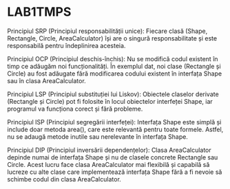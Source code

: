 # LAB1TMPS

Principiul SRP (Principiul responsabilității unice): Fiecare clasă (Shape, Rectangle, Circle, AreaCalculator) își are o singură responsabilitate și este responsabilă pentru îndeplinirea acesteia.

Principiul OCP (Principiul deschis-închis): Nu se modifică codul existent în timp ce adăugăm noi funcționalități. În exemplul dat, noi clase (Rectangle și Circle) au fost adăugate fără modificarea codului existent în interfața Shape sau în clasa AreaCalculator.

Principiul LSP (Principiul substituției lui Liskov): Obiectele claselor derivate (Rectangle și Circle) pot fi folosite în locul obiectelor interfeței Shape, iar programul va funcționa corect și fără probleme.

Principiul ISP (Principiul segregării interfeței): Interfața Shape este simplă și include doar metoda area(), care este relevantă pentru toate formele. Astfel, nu se adaugă metode inutile sau nerelevante în interfața Shape.

Principiul DIP (Principiul inversării dependențelor): Clasa AreaCalculator depinde numai de interfața Shape și nu de clasele concrete Rectangle sau Circle. Acest lucru face clasa AreaCalculator mai flexibilă și capabilă să lucreze cu alte clase care implementează interfața Shape fără a fi nevoie să schimbe codul din clasa AreaCalculator.
